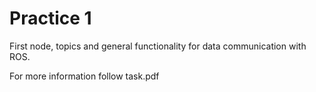 # Practice 1
First node, topics and general functionality for data communication with ROS.

For more information follow task.pdf
